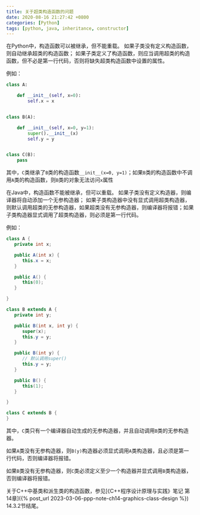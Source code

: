 ```yaml
---
title: 关于超类构造函数的问题
date: 2020-08-16 21:27:42 +0800
categories: [Python]
tags: [python, java, inheritance, constructor]
---
```

在Python中，构造函数可以被继承，但不能重载。 如果子类没有定义构造函数，则自动继承超类的构造函数； 如果子类定义了构造函数，则应当调用超类的构造函数，但不必是第一行代码，否则将缺失超类构造函数中设置的属性。

例如：

```python
class A:

    def __init__(self, x=0):
        self.x = x


class B(A):

    def __init__(self, x=0, y=1):
        super().__init__(x)
        self.y = y


class C(B):
    pass
```

其中，`C`类继承了`B`类的构造函数`__init__(x=0, y=1)`；如果`B`类的构造函数中不调用`A`类的构造函数，则`B`类的对象无法访问`x`属性

在Java中，构造函数不能被继承，但可以重载。 如果子类没有定义构造器，则编译器将自动添加一个无参构造器； 如果子类构造器中没有显式调用超类构造器，则默认调用超类的无参构造器，如果超类没有无参构造器，则编译器将报错；如果子类构造器显式调用了超类构造器，则必须是第一行代码。

例如：

```java
class A {
   private int x;

   public A(int x) {
      this.x = x;
   }

   public A() {
      this(0);
   }

}

class B extends A {
   private int y;

   public B(int x, int y) {
      super(x);
      this.y = y;
   }

   public B(int y) {
      // 默认调用super()
      this.y = y;
   }

   public B() {
      this(1);
   }

}

class C extends B {
} 
```

其中，`C`类只有一个编译器自动生成的无参构造器，并且自动调用`B`类的无参构造器。

如果`A`类没有无参构造器，则`B(y)`构造器必须显式调用`A`类构造器，且必须是第一行代码，否则编译器将报错。

如果`B`类没有无参构造器，则`C`类必须定义至少一个构造器并显式调用`B`类构造器，否则编译器将报错。

关于C++中基类和派生类的构造函数，参见[《C++程序设计原理与实践》笔记 第14章]({% post_url 2023-03-06-ppp-note-ch14-graphics-class-design %}) 14.3.2节结尾。
